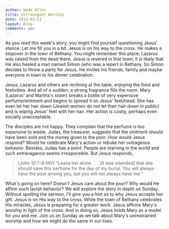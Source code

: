 ```yaml
---
author: Wade Allen
title: Extravagant Worship
date: 2013-03-11
layout: blog
comments: yes
---
```


As you read this week's story, you might find yourself questioning Jesus' stance. Let me fill you in a bit. Jesus is on his way to the cross. He makes a stopover in the town of Bethany. You might remember this place; Lazarus was raised from the dead there. Jesus is revered in that town; it is likely that He also healed a man named Simon (who was a leper) in Bethany. So Simon decides to throw a party for Jesus. He invites his friends, family and maybe everyone in town to his dinner celebration. 

Jesus, Lazarus and others are reclining at the table, enjoying the food and festivities. And all of a sudden, a strong fragrance fills the room. Mary (Lazarus' and Martha's sister) breaks a bottle of very expensive perfume/ointment and begins to spread it on Jesus' feet/head. She has even let her hair down (Jewish women do not let their hair down in public) and is wiping Jesus' feet with her hair. Her action is costly, perhaps even socially unacceptable.

The disciples are not happy. They complain that the perfume is too expensive to waste. Judas, the treasurer, suggests that the ointment should have been sold and the money given to the poor. How would Jesus respond? Would he celebrate Mary's action or rebuke her outrageous behavior. Besides, Judas has a point. People are starving in the world and such extravagance seems irresponsible. But Jesus responds,

>(John 12:7–8 NIV) “Leave her alone . . . [It was intended] that she should save this perfume for the day of my burial. You will always have the poor among you, but you will not always have me.”

What's going on here? Doesn't Jesus care about the poor? Why would He affirm such lavish behavior? We will explore the story in depth on Sunday. Without spoiling the sermon, I'll give you a hint as to why Jesus accepts her gift. Jesus is on His way to the cross. While the town of Bethany celebrates His miracles, Jesus is preparing for a greater work. Jesus affirms Mary's worship in light of the cross. And in doing so, Jesus holds Mary as a model for you and me. Join us on Sunday as we talk about Mary's unrestrained worship and how we might do the same in our lives.